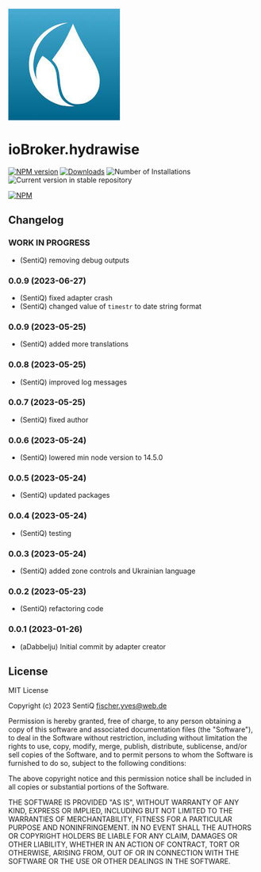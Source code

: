 ![Logo](admin/hydrawise.jpg)

# ioBroker.hydrawise

[![NPM version](https://img.shields.io/npm/v/iobroker.hydrawise.svg)](https://www.npmjs.com/package/iobroker.hydrawise)
[![Downloads](https://img.shields.io/npm/dm/iobroker.hydrawise.svg)](https://www.npmjs.com/package/iobroker.hydrawise)
![Number of Installations](https://iobroker.live/badges/hydrawise-installed.svg)
![Current version in stable repository](https://iobroker.live/badges/hydrawise-stable.svg)

[![NPM](https://nodei.co/npm/iobroker.hydrawise.png?downloads=true)](https://nodei.co/npm/iobroker.hydrawise/)

## Changelog

### **WORK IN PROGRESS**

-   (SentiQ) removing debug outputs

### 0.0.9 (2023-06-27)

-   (SentiQ) fixed adapter crash
-   (SentiQ) changed value of `timestr` to date string format

### 0.0.9 (2023-05-25)

-   (SentiQ) added more translations

### 0.0.8 (2023-05-25)

-   (SentiQ) improved log messages

### 0.0.7 (2023-05-25)

-   (SentiQ) fixed author

### 0.0.6 (2023-05-24)

-   (SentiQ) lowered min node version to 14.5.0

### 0.0.5 (2023-05-24)

-   (SentiQ) updated packages

### 0.0.4 (2023-05-24)

-   (SentiQ) testing

### 0.0.3 (2023-05-24)

-   (SentiQ) added zone controls and Ukrainian language

### 0.0.2 (2023-05-23)

-   (SentiQ) refactoring code

### 0.0.1 (2023-01-26)

-   (aDabbelju) Initial commit by adapter creator

## License

MIT License

Copyright (c) 2023 SentiQ <fischer.yves@web.de>

Permission is hereby granted, free of charge, to any person obtaining a copy
of this software and associated documentation files (the "Software"), to deal
in the Software without restriction, including without limitation the rights
to use, copy, modify, merge, publish, distribute, sublicense, and/or sell
copies of the Software, and to permit persons to whom the Software is
furnished to do so, subject to the following conditions:

The above copyright notice and this permission notice shall be included in all
copies or substantial portions of the Software.

THE SOFTWARE IS PROVIDED "AS IS", WITHOUT WARRANTY OF ANY KIND, EXPRESS OR
IMPLIED, INCLUDING BUT NOT LIMITED TO THE WARRANTIES OF MERCHANTABILITY,
FITNESS FOR A PARTICULAR PURPOSE AND NONINFRINGEMENT. IN NO EVENT SHALL THE
AUTHORS OR COPYRIGHT HOLDERS BE LIABLE FOR ANY CLAIM, DAMAGES OR OTHER
LIABILITY, WHETHER IN AN ACTION OF CONTRACT, TORT OR OTHERWISE, ARISING FROM,
OUT OF OR IN CONNECTION WITH THE SOFTWARE OR THE USE OR OTHER DEALINGS IN THE
SOFTWARE.
